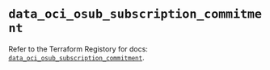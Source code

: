 # `data_oci_osub_subscription_commitment`

Refer to the Terraform Registory for docs: [`data_oci_osub_subscription_commitment`](https://registry.terraform.io/providers/oracle/oci/6.18.0/docs/data-sources/osub_subscription_commitment).
